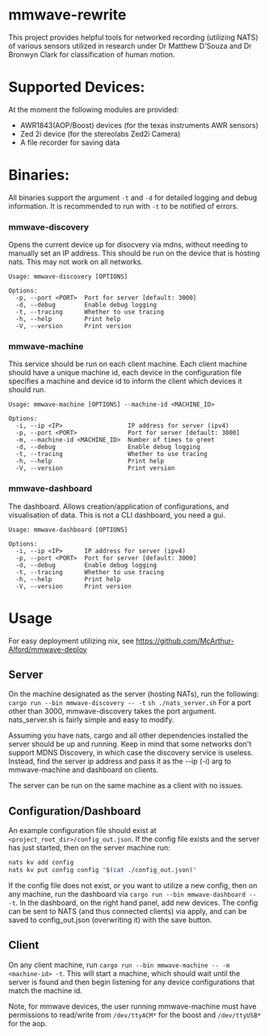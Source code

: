 # mmwave-rewrite

This project provides helpful tools for networked recording (utilizing NATS) of various sensors utilized in research under Dr Matthew D'Souza and Dr Bronwyn Clark for classification of human motion.

# Supported Devices:
At the moment the following modules are provided:
- AWR1843(AOP/Boost) devices (for the texas instruments AWR sensors)
- Zed 2i device (for the stereolabs Zed2i Camera)
- A file recorder for saving data

# Binaries:
All binaries support the argument `-t` and `-d` for detailed logging and debug information. It is recommended to run with `-t` to be notified of errors.

### mmwave-discovery
Opens the current device up for disocvery via mdns, without needing to manually set an IP address.
This should be run on the device that is hosting nats. This may not work on all networks.

```
Usage: mmwave-discovery [OPTIONS]

Options:
  -p, --port <PORT>  Port for server [default: 3000]
  -d, --debug        Enable debug logging
  -t, --tracing      Whether to use tracing
  -h, --help         Print help
  -V, --version      Print version
```

### mmwave-machine
This service should be run on each client machine. Each client machine should have a unique machine id,
each device in the configuration file specifies a machine and device id to inform the client which devices it should run.

```
Usage: mmwave-machine [OPTIONS] --machine-id <MACHINE_ID>

Options:
  -i, --ip <IP>                  IP address for server (ipv4)
  -p, --port <PORT>              Port for server [default: 3000]
  -m, --machine-id <MACHINE_ID>  Number of times to greet
  -d, --debug                    Enable debug logging
  -t, --tracing                  Whether to use tracing
  -h, --help                     Print help
  -V, --version                  Print version
```

### mmwave-dashboard
The dashboard. Allows creation/application of configurations, and visualisation of data.
This is not a CLI dashboard, you need a gui.

```
Usage: mmwave-dashboard [OPTIONS]

Options:
  -i, --ip <IP>      IP address for server (ipv4)
  -p, --port <PORT>  Port for server [default: 3000]
  -d, --debug        Enable debug logging
  -t, --tracing      Whether to use tracing
  -h, --help         Print help
  -V, --version      Print version
```

# Usage
For easy deployment utilizing nix, see https://github.com/McArthur-Alford/mmwave-deploy

## Server
On the machine designated as the server (hosting NATs), run the following:
``cargo run --bin mmwave-discovery -- -t``
``sh ./nats_server.sh``
For a port other than 3000, mmwave-discovery takes the port argument. nats_server.sh is fairly simple and easy to modify.

Assuming you have nats, cargo and all other dependencies installed the server should be up and running. Keep in mind that some networks don't support MDNS Discovery, in which case the discovery service is useless. Instead, find the server ip address and pass it as the --ip (-i) arg to mmwave-machine and dashboard on clients.

The server can be run on the same machine as a client with no issues.

## Configuration/Dashboard
An example configuration file should exist at ``<project_root_dir>/config_out.json``.
If the config file exists and the server has just started, then on the server machine run:
```sh
nats kv add config
nats kv put config config "$(cat ./config_out.json)"
```

If the config file does not exist, or you want to utilize a new config, then on any machine, run the dashboard via ``cargo run --bin mmwave-dashboard -- -t``.
In the dashboard, on the right hand panel, add new devices. The config can be sent to NATS (and thus connected clients) via apply, and can be saved to config_out.json (overwriting it) with the save button.

## Client
On any client machine, run ``cargo run --bin mmwave-machine -- -m <machine-id> -t``. This will start a machine, which should wait until the server is found and then begin listening for any device configurations that match the machine id.

Note, for mmwave devices, the user running mmwave-machine must have permissions to read/write from `/dev/ttyACM*` for the boost and `/dev/ttyUSB*` for the aop.
